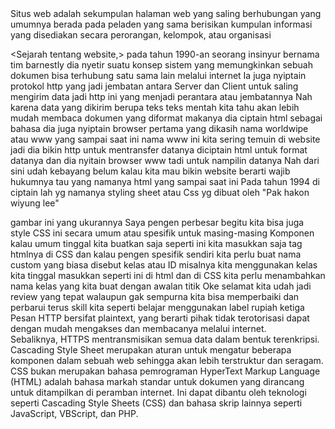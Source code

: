 <Apa itu website>
Situs web adalah sekumpulan halaman web yang saling berhubungan yang umumnya berada pada peladen yang sama berisikan kumpulan informasi yang disediakan secara perorangan, kelompok, atau organisasi

<Sejarah tentang website,>
pada tahun 1990-an seorang insinyur bernama tim barnestly dia nyetir suatu konsep sistem yang memungkinkan sebuah dokumen bisa terhubung satu sama lain melalui internet Ia juga nyiptain protokol http yang jadi jembatan antara Server dan Client untuk saling mengirim data jadi http ini yang menjadi perantara atau jembatannya Nah karena data yang dikirim berupa teks teks mentah kita tahu akan
lebih mudah membaca dokumen yang diformat makanya dia ciptain html sebagai bahasa
dia juga nyiptain browser pertama yang dikasih nama worldwipe atau www yang sampai saat ini nama www ini kita sering temuin di website jadi dia bikin http untuk mentransfer datanya
diciptain html untuk format datanya dan dia nyitain browser www tadi untuk nampilin datanya Nah dari sini udah kebayang belum kalau kita mau bikin website berarti wajib hukumnya tau yang namanya html yang sampai saat ini
Pada tahun 1994 di ciptain lah yg namanya styling sheet atau Css yg dibuat oleh "Pak hakon wiyung lee"


<Masukkan gambar di website>
gambar ini yang ukurannya Saya pengen perbesar begitu kita bisa juga style CSS ini secara umum atau spesifik untuk masing-masing Komponen kalau umum tinggal kita buatkan saja
seperti ini kita masukkan saja tag htmlnya di CSS dan kalau pengen spesifik sendiri kita perlu buat nama custom yang biasa disebut kelas atau ID misalnya kita menggunakan kelas kita tinggal masukkan seperti ini di html dan di CSS
kita perlu menambahkan nama kelas yang kita buat dengan awalan titik Oke selamat kita udah jadi review yang tepat walaupun gak sempurna kita bisa memperbaiki dan perbarui terus skill kita seperti belajar menggunakan label rupiah ketiga

<Perbedaan http dan https>
Pesan HTTP bersifat plaintext, yang berarti pihak tidak terotorisasi dapat dengan mudah mengakses dan membacanya melalui internet. Sebaliknya, HTTPS mentransmisikan semua data dalam bentuk terenkripsi.

<Penjelasan Css>
Cascading Style Sheet merupakan aturan untuk mengatur beberapa komponen dalam sebuah web sehingga akan lebih terstruktur dan seragam. CSS bukan merupakan bahasa pemrograman

<Apa itu html>
HyperText Markup Language (HTML) adalah bahasa markah standar untuk dokumen yang dirancang untuk ditampilkan di peramban internet. Ini dapat dibantu oleh teknologi seperti Cascading Style Sheets (CSS) dan bahasa skrip lainnya seperti JavaScript, VBScript, dan PHP.